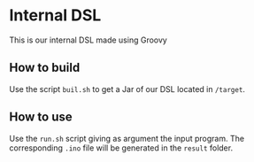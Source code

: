# Internal DSL

This is our internal DSL made using Groovy

## How to build

Use the script `buil.sh` to get a Jar of our DSL located in `/target`.

## How to use

Use the `run.sh` script giving as argument the input program. The corresponding `.ino` file will be generated in the `result` folder.